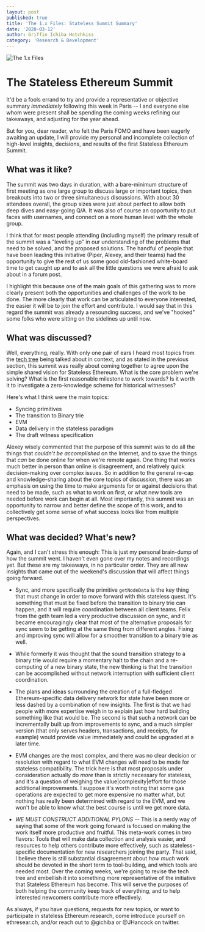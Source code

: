 ```yaml
---
layout: post
published: true
title: 'The 1.x Files: Stateless Summit Summary'
date: '2020-03-12'
author: Griffin Ichiba Hotchkiss
category: 'Research & Development'
---
```


![The 1.x Files](https://blog.ethereum.org/img/2019/12/the1xfiles_black.png "The truth is out there.")

# The Stateless Ethereum Summit

It'd be a fools errand to try and provide a representative or objective summary *immediately* following this week in Paris -- I and everyone else whom were present shall be spending the coming weeks refining our takeaways, and adjusting for the year ahead.

But for you, dear reader, who felt the Paris FOMO and have been eagerly awaiting an update, I will provide my personal and incomplete collection of high-level insights, decisions, and results of the first Stateless Ethereum Summit.

## What was it like?

The summit was two days in duration, with a bare-minimum structure of first meeting as one large group to discuss large or important topics, then breakouts into two or three simultaneous discussions. With about 30 attendees overall, the group sizes were just about perfect to allow both deep dives and easy-going Q/A. It was also of course an opportunity to put faces with usernames, and connect on a more human level with the whole group.

I think that for most people attending (including myself) the primary result of the summit was a "leveling up" in our understanding of the problems that need to be solved, and the proposed solutions. The handful of people that have been leading this initiative (Piper, Alexey, and their teams) had the opportunity to give the rest of us some good old-fashioned white-board time to get caught up and to ask all the little questions we were afraid to ask about in a forum post.

I highlight this because one of the main goals of this gathering was to more clearly present both the opportunities and challenges of the work to be done. The more clearly that work can be articulated to everyone interested, the easier it will be to join the effort and contribute. I would say that in this regard the summit was already a resounding success, and we've "hooked" some folks who were sitting on the sidelines up until now.

## What was discussed?

Well, everything, really. With only one pair of ears I heard most topics from the [tech tree](https://blog.ethereum.org/2020/01/28/eth1x-files-the-stateless-ethereum-tech-tree/) being talked about in context, and as stated in the previous section, this summit was really about coming together to agree upon the simple shared vision for Stateless Ethereum. What is the core problem we're solving? What is the first reasonable milestone to work towards? Is it worth it to investigate a zero-knowledge scheme for historical witnesses?

Here's what I think were the main topics:

* Syncing primitives
* The transition to Binary trie
* EVM
* Data delivery in the stateless paradigm
* The draft witness specification

Alexey wisely commented that the purpose of this summit was to do all the things that *couldn't be accomplished* on the Internet, and to save the things that *can* be done online for when we're remote again. One thing that works much better in person than online is disagreement, and relatively quick decision-making over complex issues. So in addition to the general re-cap and knowledge-sharing about the core topics of discussion, there was an emphasis on using the time to make arguments for or against decisions that need to be made, such as what to work on first, or what new tools are needed before work can begin at all. Most importantly, this summit was an opportunity to narrow and better define the scope of this work, and to collectively get some sense of what success looks like from multiple perspectives.

## What was decided? What's new?

Again, and I can't stress this enough: This is just my personal brain-dump of how the summit went. I haven't even gone over my notes and recordings yet. But these are my takeaways, in no particular order. They are all new insights that came out of the weekend's discussion that will affect things going forward.

* Sync, and more specifically the primitive `getNodeData` is the key thing that must change in order to move forward with this stateless quest. It's something that must be fixed before the transition to binary trie can happen, and it will require coordination between all client teams. Felix from the geth team led a very productive discussion on sync, and it became encouragingly clear that most of the alternative proposals for sync seem to be getting at the same thing from different angles. Fixing and improving sync will allow for a smoother transition to a binary trie as well.

* While formerly it was thought that the sound transition strategy to a binary trie would require a momentary halt to the chain and a re-computing of a new binary state, the new thinking is that the transition can be accomplished without network interruption with sufficient client coordination.

* The plans and ideas surrounding the creation of a full-fledged Ethereum-specific data delivery network for state have been more or less dashed by a combination of new insights. The first is that we had people with more expertise weigh in to explain just how hard building something like that would be. The second is that such a network can be incrementally built up from improvements to sync, and a much simpler version (that only serves headers, transactions, and receipts, for example) would provide value immediately and could be upgraded at a later time.

* EVM changes are the most complex, and there was no clear decision or resolution with regard to what EVM changes will need to be made for stateless compatibility. The trick here is that most proposals under consideration actually do *more* than is strictly necessary for stateless, and it's a question of weighing the value|complexity|effort for those additional improvements. I suppose it's worth noting that some gas operations are expected to get more expensive no matter what, but nothing has really been determined with regard to the EVM, and we won't be able to know what the best course is until we get more data.  

* *WE MUST CONSTRUCT ADDITIONAL PYLONS* -- This is a nerdy way of saying that some of the work going forward is focused on making the work itself more productive and fruitful. This meta-work comes in two flavors: Tools that will make data collection and analysis easier, and resources to help others contribute more effectively, such as stateless-specific documentation for new researchers joining the party. That said, I believe there is still substantial disagreement about *how much* work should be devoted in the short term to tool-building, and which tools are needed most. Over the coming weeks, we're going to revise the tech tree and embellish it into something more representative of the initiative that Stateless Ethereum has become. This will serve the purposes of both helping the community keep track of everything, and to help interested newcomers contribute more effectively.

As always, if you have questions, requests for new topics, or want to participate in stateless Ethereum research, come introduce yourself on ethresear.ch, and/or reach out to @gichiba or @JHancock on twitter.
